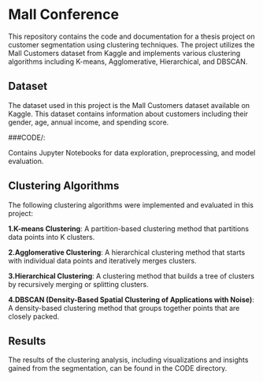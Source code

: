 # Mall Conference

This repository contains the code and documentation for a thesis project on customer segmentation using clustering techniques. The project utilizes the Mall Customers dataset from Kaggle and implements various clustering algorithms including K-means, Agglomerative, Hierarchical, and DBSCAN.

## Dataset
The dataset used in this project is the Mall Customers dataset available on Kaggle. This dataset contains information about customers including their gender, age, annual income, and spending score.



###CODE/: 

Contains Jupyter Notebooks for data exploration, preprocessing, and model evaluation.


## Clustering Algorithms
The following clustering algorithms were implemented and evaluated in this project:

**1.K-means Clustering**: A partition-based clustering method that partitions data points into K clusters.

**2.Agglomerative Clustering**: A hierarchical clustering method that starts with individual data points and iteratively merges clusters.

**3.Hierarchical Clustering**: A clustering method that builds a tree of clusters by recursively merging or splitting clusters.

**4.DBSCAN (Density-Based Spatial Clustering of Applications with Noise)**: A density-based clustering method that groups together points that are closely packed.


## Results
The results of the clustering analysis, including visualizations and insights gained from the segmentation, can be found in the CODE directory.
